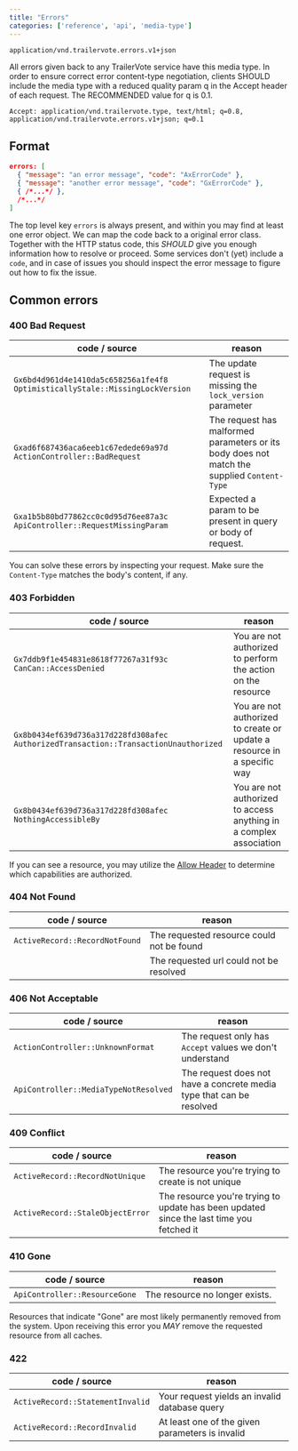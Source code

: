 ```yaml
---
title: "Errors"
categories: ['reference', 'api', 'media-type']
---
```


```
application/vnd.trailervote.errors.v1+json
```

All errors given back to any TrailerVote service have this media type. In order to ensure correct error content-type negotiation, clients SHOULD include the media type with a reduced quality param q in the Accept header of each request. The RECOMMENDED value for q is 0.1.

```
Accept: application/vnd.trailervote.type, text/html; q=0.8, application/vnd.trailervote.errors.v1+json; q=0.1
```

## Format
```JSON
errors: [
  { "message": "an error message", "code": "AxErrorCode" },
  { "message": "another error message", "code": "GxErrorCode" },
  { /*...*/ },
  /*...*/
]
```
The top level key `errors` is always present, and within you may find at least one error object. We can map the code back to a original error class. Together with the HTTP status code, this *SHOULD* give you enough information how to resolve or proceed. Some services don't (yet) include a `code`, and in case of issues you should inspect the error message to figure out how to fix the issue.

## Common errors

### 400 Bad Request
|code / source|reason|
|----|------|
|`Gx6bd4d961d4e1410da5c658256a1fe4f8` `OptimisticallyStale::MissingLockVersion`|The update request is missing the `lock_version` parameter|
|`Gxad6f687436aca6eeb1c67edede69a97d` `ActionController::BadRequest`|The request has malformed parameters or its body does not match the supplied `Content-Type`
|`Gxa1b5b80bd77862cc0c0d95d76ee87a3c` `ApiController::RequestMissingParam`|Expected a param to be present in query or body of request.|

You can solve these errors by inspecting your request. Make sure the `Content-Type` matches the body's content, if any.

### 403 Forbidden
|code / source|reason|
|----|------|
|`Gx7ddb9f1e454831e8618f77267a31f93c` `CanCan::AccessDenied`|You are not authorized to perform the action on the resource|
|`Gx8b0434ef639d736a317d228fd308afec` `AuthorizedTransaction::TransactionUnauthorized`|You are not authorized to create or update a resource in a specific way|
|`Gx8b0434ef639d736a317d228fd308afec` `NothingAccessibleBy`|You are not authorized to access anything in a complex association|

If you can see a resource, you may utilize the [Allow Header](request-and-response-headers#allow) to determine which capabilities are authorized.

### 404 Not Found
|code / source|reason|
|----|------|
|`ActiveRecord::RecordNotFound`|The requested resource could not be found|
||The requested url could not be resolved|

### 406 Not Acceptable
|code / source|reason|
|----|------|
|`ActionController::UnknownFormat`|The request only has `Accept` values we don't understand|
|`ApiController::MediaTypeNotResolved`|The request does not have a concrete media type that can be resolved|

### 409 Conflict
|code / source|reason|
|----|------|
|`ActiveRecord::RecordNotUnique`|The resource you're trying to create is not unique|
|`ActiveRecord::StaleObjectError`|The resource you're trying to update has been updated since the last time you fetched it|

### 410 Gone
|code / source|reason|
|----|------|
|`ApiController::ResourceGone`|The resource no longer exists.|

Resources that indicate "Gone" are most likely permanently removed from the system. Upon receiving this error you *MAY* remove the requested resource from all caches.

### 422
|code / source|reason|
|----|------|
|`ActiveRecord::StatementInvalid`|Your request yields an invalid database query|
|`ActiveRecord::RecordInvalid`|At least one of the given parameters is invalid|

